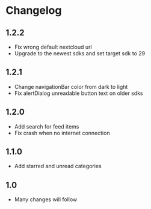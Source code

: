 # Changelog

## 1.2.2
- Fix wrong default nextcloud url
- Upgrade to the newest sdks and set target sdk to 29

## 1.2.1
- Change navigationBar color from dark to light
- Fix alertDialog unreadable button text on older sdks

## 1.2.0
- Add search for feed items
- Fix crash when no internet connection

## 1.1.0
- Add starred and unread categories

## 1.0
- Many changes will follow